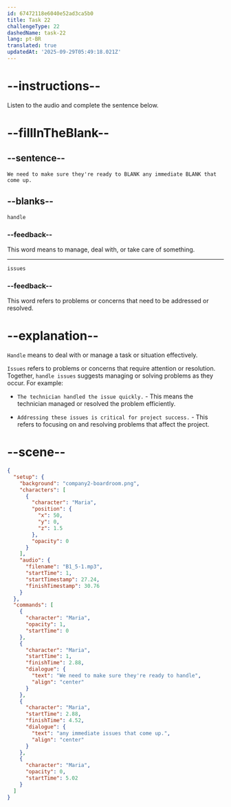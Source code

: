 ```yaml
---
id: 67472118e6040e52ad3ca5b0
title: Task 22
challengeType: 22
dashedName: task-22
lang: pt-BR
translated: true
updatedAt: '2025-09-29T05:49:18.021Z'
---
```

<!-- (Audio) Maria:  We need to make sure they're ready to handle any immediate issues that come up. -->

# --instructions--

Listen to the audio and complete the sentence below.

# --fillInTheBlank--

## --sentence--

`We need to make sure they're ready to BLANK any immediate BLANK that come up.`

## --blanks--

`handle`

### --feedback--

This word means to manage, deal with, or take care of something.

---

`issues`

### --feedback--

This word refers to problems or concerns that need to be addressed or resolved.

# --explanation--

`Handle` means to deal with or manage a task or situation effectively.  

`Issues` refers to problems or concerns that require attention or resolution. Together, `handle issues` suggests managing or solving problems as they occur. For example:

- `The technician handled the issue quickly.` - This means the technician managed or resolved the problem efficiently.

- `Addressing these issues is critical for project success.` - This refers to focusing on and resolving problems that affect the project.

# --scene--

```json
{
  "setup": {
    "background": "company2-boardroom.png",
    "characters": [
      {
        "character": "Maria",
        "position": {
          "x": 50,
          "y": 0,
          "z": 1.5
        },
        "opacity": 0
      }
    ],
    "audio": {
      "filename": "B1_5-1.mp3",
      "startTime": 1,
      "startTimestamp": 27.24,
      "finishTimestamp": 30.76
    }
  },
  "commands": [
    {
      "character": "Maria",
      "opacity": 1,
      "startTime": 0
    },
    {
      "character": "Maria",
      "startTime": 1,
      "finishTime": 2.88,
      "dialogue": {
        "text": "We need to make sure they're ready to handle",
        "align": "center"
      }
    },
    {
      "character": "Maria",
      "startTime": 2.88,
      "finishTime": 4.52,
      "dialogue": {
        "text": "any immediate issues that come up.",
        "align": "center"
      }
    },
    {
      "character": "Maria",
      "opacity": 0,
      "startTime": 5.02
    }
  ]
}
```
